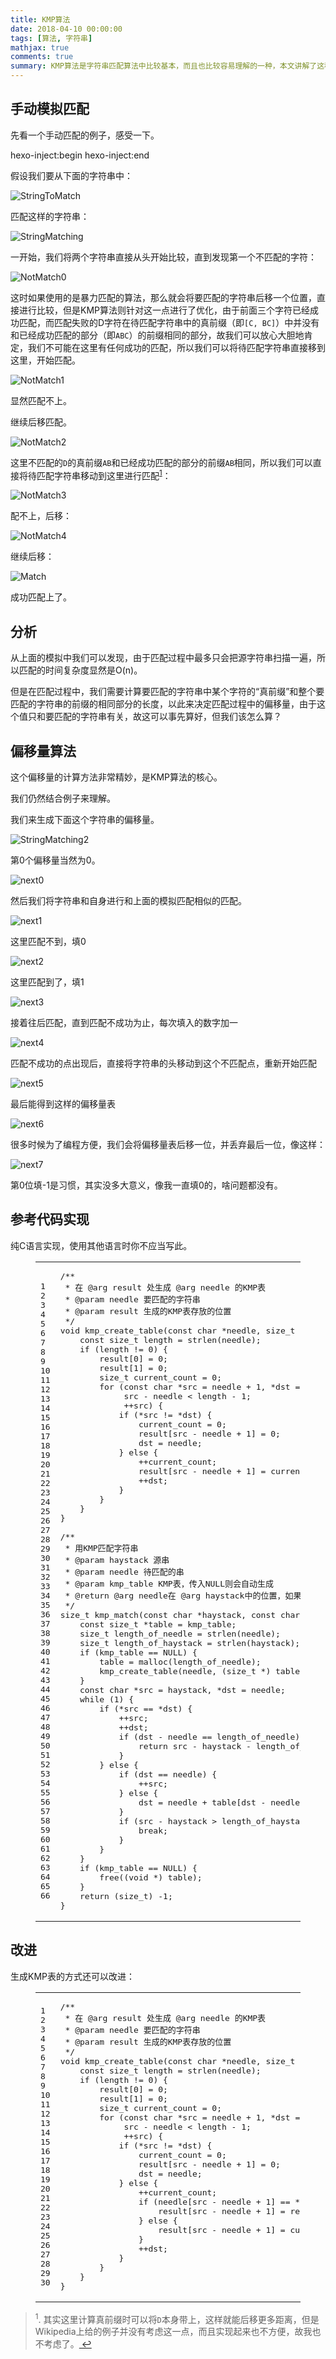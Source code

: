 ```yaml
---
title: KMP算法
date: 2018-04-10 00:00:00
tags: [算法, 字符串]
mathjax: true
comments: true
summary: KMP算法是字符串匹配算法中比较基本，而且也比较容易理解的一种，本文讲解了这种算法。
---
```

<h2 id="手动模拟匹配"><a class="headerlink" href="#手动模拟匹配" title="手动模拟匹配"></a>手动模拟匹配</h2><p>先看一个手动匹配的例子，感受一下。</p>
 hexo-inject:begin  hexo-inject:end <p>假设我们要从下面的字符串中：</p>
<p><img alt="StringToMatch" src="./StringToMatch.svg"/></p>
<p>匹配这样的字符串：</p>
<p><img alt="StringMatching" src="./StringMatching.svg"/></p>
<p>一开始，我们将两个字符串直接从头开始比较，直到发现第一个不匹配的字符：</p>
<p><img alt="NotMatch0" src="./NotMatch0.svg"/></p>
<p>这时如果使用的是暴力匹配的算法，那么就会将要匹配的字符串后移一个位置，直接进行比较，但是KMP算法则针对这一点进行了优化，由于前面三个字符已经成功匹配，而匹配失败的D字符在待匹配字符串中的真前缀（即<code>[C, BC]</code>）中并没有和已经成功匹配的部分（即<code>ABC</code>）的前缀相同的部分，故我们可以放心大胆地肯定，我们不可能在这里有任何成功的匹配，所以我们可以将待匹配字符串直接移到这里，开始匹配。</p>
<p><img alt="NotMatch1" src="./NotMatch1.svg"/></p>
<p>显然匹配不上。</p>
<p>继续后移匹配。</p>
<p><img alt="NotMatch2" src="./NotMatch2.svg"/></p>
<p>这里不匹配的<code>D</code>的真前缀<code>AB</code>和已经成功匹配的部分的前缀<code>AB</code>相同，所以我们可以直接将待匹配字符串移动到这里进行匹配<sup><a href="#fn_1" id="reffn_1">1</a></sup>：</p>
<p><img alt="NotMatch3" src="./NotMatch3.svg"/></p>
<p>配不上，后移：</p>
<p><img alt="NotMatch4" src="./NotMatch4.svg"/></p>
<p>继续后移：</p>
<p><img alt="Match" src="./Match.svg"/></p>
<p>成功匹配上了。</p>
<h2 id="分析"><a class="headerlink" href="#分析" title="分析"></a>分析</h2><p>从上面的模拟中我们可以发现，由于匹配过程中最多只会把源字符串扫描一遍，所以匹配的时间复杂度显然是O(n)。</p>
<p> 但是在匹配过程中，我们需要计算要匹配的字符串中某个字符的“真前缀”和整个要匹配的字符串的前缀的相同部分的长度，以此来决定匹配过程中的偏移量，由于这个值只和要匹配的字符串有关，故这可以事先算好，但我们该怎么算？</p>
<h2 id="偏移量算法"><a class="headerlink" href="#偏移量算法" title="偏移量算法"></a>偏移量算法</h2><p>这个偏移量的计算方法非常精妙，是KMP算法的核心。</p>
<p>我们仍然结合例子来理解。</p>
<p>我们来生成下面这个字符串的偏移量。</p>
<p><img alt="StringMatching2" src="./StringMatching2.svg"/></p>
<p>第0个偏移量当然为0。</p>
<p><img alt="next0" src="./next0.svg"/></p>
<p>然后我们将字符串和自身进行和上面的模拟匹配相似的匹配。</p>
<p><img alt="next1" src="./next1.svg"/></p>
<p>这里匹配不到，填0</p>
<p><img alt="next2" src="./next2.svg"/></p>
<p>这里匹配到了，填1</p>
<p><img alt="next3" src="./next3.svg"/></p>
<p>接着往后匹配，直到匹配不成功为止，每次填入的数字加一</p>
<p><img alt="next4" src="./next4.svg"/></p>
<p>匹配不成功的点出现后，直接将字符串的头移动到这个不匹配点，重新开始匹配</p>
<p><img alt="next5" src="./next5.svg"/></p>
<p>最后能得到这样的偏移量表</p>
<p><img alt="next6" src="./next6.svg"/></p>
<p>很多时候为了编程方便，我们会将偏移量表后移一位，并丢弃最后一位，像这样：</p>
<p><img alt="next7" src="./next7.svg"/></p>
<p>第0位填-1是习惯，其实没多大意义，像我一直填0的，啥问题都没有。</p>
<h2 id="参考代码实现"><a class="headerlink" href="#参考代码实现" title="参考代码实现"></a>参考代码实现</h2><p>纯C语言实现，使用其他语言时你不应当写此。</p>
<figure class="highlight c"><table><tr><td class="gutter"><pre><span class="line">1</span><br/><span class="line">2</span><br/><span class="line">3</span><br/><span class="line">4</span><br/><span class="line">5</span><br/><span class="line">6</span><br/><span class="line">7</span><br/><span class="line">8</span><br/><span class="line">9</span><br/><span class="line">10</span><br/><span class="line">11</span><br/><span class="line">12</span><br/><span class="line">13</span><br/><span class="line">14</span><br/><span class="line">15</span><br/><span class="line">16</span><br/><span class="line">17</span><br/><span class="line">18</span><br/><span class="line">19</span><br/><span class="line">20</span><br/><span class="line">21</span><br/><span class="line">22</span><br/><span class="line">23</span><br/><span class="line">24</span><br/><span class="line">25</span><br/><span class="line">26</span><br/><span class="line">27</span><br/><span class="line">28</span><br/><span class="line">29</span><br/><span class="line">30</span><br/><span class="line">31</span><br/><span class="line">32</span><br/><span class="line">33</span><br/><span class="line">34</span><br/><span class="line">35</span><br/><span class="line">36</span><br/><span class="line">37</span><br/><span class="line">38</span><br/><span class="line">39</span><br/><span class="line">40</span><br/><span class="line">41</span><br/><span class="line">42</span><br/><span class="line">43</span><br/><span class="line">44</span><br/><span class="line">45</span><br/><span class="line">46</span><br/><span class="line">47</span><br/><span class="line">48</span><br/><span class="line">49</span><br/><span class="line">50</span><br/><span class="line">51</span><br/><span class="line">52</span><br/><span class="line">53</span><br/><span class="line">54</span><br/><span class="line">55</span><br/><span class="line">56</span><br/><span class="line">57</span><br/><span class="line">58</span><br/><span class="line">59</span><br/><span class="line">60</span><br/><span class="line">61</span><br/><span class="line">62</span><br/><span class="line">63</span><br/><span class="line">64</span><br/><span class="line">65</span><br/><span class="line">66</span><br/></pre></td><td class="code"><pre><span class="line"><span class="comment">/**</span></span><br/><span class="line"><span class="comment"> * 在 @arg result 处生成 @arg needle 的KMP表</span></span><br/><span class="line"><span class="comment"> * @param needle 要匹配的字符串</span></span><br/><span class="line"><span class="comment"> * @param result 生成的KMP表存放的位置</span></span><br/><span class="line"><span class="comment"> */</span></span><br/><span class="line"><span class="function"><span class="keyword">void</span> <span class="title">kmp_create_table</span><span class="params">(<span class="keyword">const</span> <span class="keyword">char</span> *needle, <span class="keyword">size_t</span> *result)</span> </span>{</span><br/><span class="line">    <span class="keyword">const</span> <span class="keyword">size_t</span> length = <span class="built_in">strlen</span>(needle);</span><br/><span class="line">    <span class="keyword">if</span> (length != <span class="number">0</span>) {</span><br/><span class="line">        result[<span class="number">0</span>] = <span class="number">0</span>;</span><br/><span class="line">        result[<span class="number">1</span>] = <span class="number">0</span>;</span><br/><span class="line">        <span class="keyword">size_t</span> current_count = <span class="number">0</span>;</span><br/><span class="line">        <span class="keyword">for</span> (<span class="keyword">const</span> <span class="keyword">char</span> *src = needle + <span class="number">1</span>, *dst = needle;</span><br/><span class="line">             src - needle &lt; length - <span class="number">1</span>;</span><br/><span class="line">             ++src) {</span><br/><span class="line">            <span class="keyword">if</span> (*src != *dst) {</span><br/><span class="line">                current_count = <span class="number">0</span>;</span><br/><span class="line">                result[src - needle + <span class="number">1</span>] = <span class="number">0</span>;</span><br/><span class="line">                dst = needle;</span><br/><span class="line">            } <span class="keyword">else</span> {</span><br/><span class="line">                ++current_count;</span><br/><span class="line">                result[src - needle + <span class="number">1</span>] = current_count;</span><br/><span class="line">                ++dst;</span><br/><span class="line">            }</span><br/><span class="line">        }</span><br/><span class="line">    }</span><br/><span class="line">}</span><br/><span class="line"></span><br/><span class="line"><span class="comment">/**</span></span><br/><span class="line"><span class="comment"> * 用KMP匹配字符串</span></span><br/><span class="line"><span class="comment"> * @param haystack 源串</span></span><br/><span class="line"><span class="comment"> * @param needle 待匹配的串</span></span><br/><span class="line"><span class="comment"> * @param kmp_table KMP表，传入NULL则会自动生成</span></span><br/><span class="line"><span class="comment"> * @return @arg needle在 @arg haystack中的位置，如果不存在，则返回 (size_t)-1</span></span><br/><span class="line"><span class="comment"> */</span></span><br/><span class="line"><span class="keyword">size_t</span> kmp_match(<span class="keyword">const</span> <span class="keyword">char</span> *haystack, <span class="keyword">const</span> <span class="keyword">char</span> *needle, <span class="keyword">const</span> <span class="keyword">size_t</span> *kmp_table) {</span><br/><span class="line">    <span class="keyword">const</span> <span class="keyword">size_t</span> *table = kmp_table;</span><br/><span class="line">    <span class="keyword">size_t</span> length_of_needle = <span class="built_in">strlen</span>(needle);</span><br/><span class="line">    <span class="keyword">size_t</span> length_of_haystack = <span class="built_in">strlen</span>(haystack);</span><br/><span class="line">    <span class="keyword">if</span> (kmp_table == <span class="literal">NULL</span>) {</span><br/><span class="line">        table = <span class="built_in">malloc</span>(length_of_needle);</span><br/><span class="line">        kmp_create_table(needle, (<span class="keyword">size_t</span> *) table);</span><br/><span class="line">    }</span><br/><span class="line">    <span class="keyword">const</span> <span class="keyword">char</span> *src = haystack, *dst = needle;</span><br/><span class="line">    <span class="keyword">while</span> (<span class="number">1</span>) {</span><br/><span class="line">        <span class="keyword">if</span> (*src == *dst) {</span><br/><span class="line">            ++src;</span><br/><span class="line">            ++dst;</span><br/><span class="line">            <span class="keyword">if</span> (dst - needle == length_of_needle) {</span><br/><span class="line">                <span class="keyword">return</span> src - haystack - length_of_needle;</span><br/><span class="line">            }</span><br/><span class="line">        } <span class="keyword">else</span> {</span><br/><span class="line">            <span class="keyword">if</span> (dst == needle) {</span><br/><span class="line">                ++src;</span><br/><span class="line">            } <span class="keyword">else</span> {</span><br/><span class="line">                dst = needle + table[dst - needle];</span><br/><span class="line">            }</span><br/><span class="line">            <span class="keyword">if</span> (src - haystack &gt; length_of_haystack - length_of_needle) {</span><br/><span class="line">                <span class="keyword">break</span>;</span><br/><span class="line">            }</span><br/><span class="line">        }</span><br/><span class="line">    }</span><br/><span class="line">    <span class="keyword">if</span> (kmp_table == <span class="literal">NULL</span>) {</span><br/><span class="line">        <span class="built_in">free</span>((<span class="keyword">void</span> *) table);</span><br/><span class="line">    }</span><br/><span class="line">    <span class="keyword">return</span> (<span class="keyword">size_t</span>) <span class="number">-1</span>;</span><br/><span class="line">}</span><br/></pre></td></tr></table></figure>
<h2 id="改进"><a class="headerlink" href="#改进" title="改进"></a>改进</h2><p>生成KMP表的方式还可以改进：</p>
<figure class="highlight c"><table><tr><td class="gutter"><pre><span class="line">1</span><br/><span class="line">2</span><br/><span class="line">3</span><br/><span class="line">4</span><br/><span class="line">5</span><br/><span class="line">6</span><br/><span class="line">7</span><br/><span class="line">8</span><br/><span class="line">9</span><br/><span class="line">10</span><br/><span class="line">11</span><br/><span class="line">12</span><br/><span class="line">13</span><br/><span class="line">14</span><br/><span class="line">15</span><br/><span class="line">16</span><br/><span class="line">17</span><br/><span class="line">18</span><br/><span class="line">19</span><br/><span class="line">20</span><br/><span class="line">21</span><br/><span class="line">22</span><br/><span class="line">23</span><br/><span class="line">24</span><br/><span class="line">25</span><br/><span class="line">26</span><br/><span class="line">27</span><br/><span class="line">28</span><br/><span class="line">29</span><br/><span class="line">30</span><br/></pre></td><td class="code"><pre><span class="line"><span class="comment">/**</span></span><br/><span class="line"><span class="comment"> * 在 @arg result 处生成 @arg needle 的KMP表</span></span><br/><span class="line"><span class="comment"> * @param needle 要匹配的字符串</span></span><br/><span class="line"><span class="comment"> * @param result 生成的KMP表存放的位置</span></span><br/><span class="line"><span class="comment"> */</span></span><br/><span class="line"><span class="function"><span class="keyword">void</span> <span class="title">kmp_create_table</span><span class="params">(<span class="keyword">const</span> <span class="keyword">char</span> *needle, <span class="keyword">size_t</span> *result)</span> </span>{</span><br/><span class="line">    <span class="keyword">const</span> <span class="keyword">size_t</span> length = <span class="built_in">strlen</span>(needle);</span><br/><span class="line">    <span class="keyword">if</span> (length != <span class="number">0</span>) {</span><br/><span class="line">        result[<span class="number">0</span>] = <span class="number">0</span>;</span><br/><span class="line">        result[<span class="number">1</span>] = <span class="number">0</span>;</span><br/><span class="line">        <span class="keyword">size_t</span> current_count = <span class="number">0</span>;</span><br/><span class="line">        <span class="keyword">for</span> (<span class="keyword">const</span> <span class="keyword">char</span> *src = needle + <span class="number">1</span>, *dst = needle;</span><br/><span class="line">             src - needle &lt; length - <span class="number">1</span>;</span><br/><span class="line">             ++src) {</span><br/><span class="line">            <span class="keyword">if</span> (*src != *dst) {</span><br/><span class="line">                current_count = <span class="number">0</span>;</span><br/><span class="line">                result[src - needle + <span class="number">1</span>] = <span class="number">0</span>;</span><br/><span class="line">                dst = needle;</span><br/><span class="line">            } <span class="keyword">else</span> {</span><br/><span class="line">                ++current_count;</span><br/><span class="line">                <span class="keyword">if</span> (needle[src - needle + <span class="number">1</span>] == *(dst + <span class="number">1</span>)) {</span><br/><span class="line">                    result[src - needle + <span class="number">1</span>] = result[current_count];</span><br/><span class="line">                } <span class="keyword">else</span> {</span><br/><span class="line">                    result[src - needle + <span class="number">1</span>] = current_count;</span><br/><span class="line">                }</span><br/><span class="line">                ++dst;</span><br/><span class="line">            }</span><br/><span class="line">        }</span><br/><span class="line">    }</span><br/><span class="line">}</span><br/></pre></td></tr></table></figure>
<blockquote id="fn_1">
<sup>1</sup>. 其实这里计算真前缀时可以将<code>D</code>本身带上，这样就能后移更多距离，但是Wikipedia上给的例子并没有考虑这一点，而且实现起来也不方便，故我也不考虑了。<a href="#reffn_1" title="Jump back to footnote [1] in the text."> ↩</a>
</blockquote>

